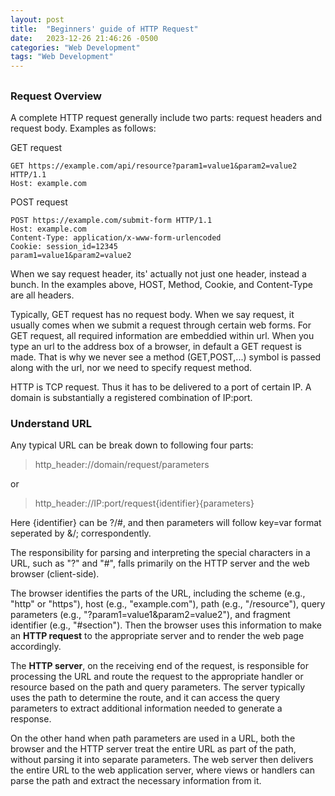 ```yaml
---
layout: post
title:  "Beginners' guide of HTTP Request"
date:   2023-12-26 21:46:26 -0500
categories: "Web Development"
tags: "Web Development"
---
```

## 

### Request Overview

A complete HTTP request generally include two parts: request headers and request body. Examples as follows:

GET request
```http 
GET https://example.com/api/resource?param1=value1&param2=value2 HTTP/1.1
Host: example.com
```
POST request
```http
POST https://example.com/submit-form HTTP/1.1
Host: example.com
Content-Type: application/x-www-form-urlencoded
Cookie: session_id=12345
param1=value1&param2=value2
```
When we say request header, its' actually not just one header, instead a bunch. In the examples above, HOST, Method, Cookie, and Content-Type are all headers.

Typically, GET request has no request body. When we say request, it usually comes when we submit a request through certain web forms. For GET request, all required information are embeddied within url.
When you type an url to the address box of a browser, in default a GET request is made. That is why we never see a method (GET,POST,...) symbol is passed along with the url, nor we need to specify request method.

HTTP is TCP request. Thus it has to be delivered to a port of certain IP. A domain is substantially a registered combination of IP:port.

### Understand URL
Any typical URL can be break down to following four parts:
>http_header://domain/request/parameters

or 

>http_header://IP:port/request{identifier}{parameters}

Here {identifier} can be ?/#, and then parameters will follow key=var format seperated by &/; correspondently. 

The responsibility for parsing and interpreting the special characters in a URL, such as "?" and "#", falls primarily on the HTTP server and the web browser (client-side).

The browser identifies the parts of the URL, including the scheme (e.g., "http" or "https"), host (e.g., "example.com"), path (e.g., "/resource"), query parameters (e.g., "?param1=value1&param2=value2"), and fragment identifier (e.g., "#section"). Then the browser uses this information to make an **HTTP request** to the appropriate server and to render the web page accordingly.

The **HTTP server**, on the receiving end of the request, is responsible for processing the URL and route the request to the appropriate handler or resource based on the path and query parameters.
The server typically uses the path to determine the route, and it can access the query parameters to extract additional information needed to generate a response.

On the other hand when path parameters are used in a URL, both the browser and the HTTP server treat the entire URL as part of the path, without parsing it into separate parameters. The web server then delivers the entire URL to the web application server, where views or handlers can parse the path and extract the necessary information from it.